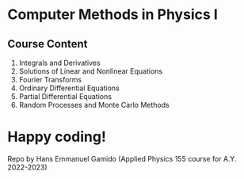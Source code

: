 # Computer Methods in Physics I
## Course Content
1) Integrals and Derivatives
2) Solutions of Linear and Nonlinear Equations
3) Fourier Transforms
4) Ordinary Differential Equations
5) Partial Differential Equations
6) Random Processes and Monte Carlo Methods

# Happy coding!
Repo by Hans Emmanuel Gamido (Applied Physics 155 course for A.Y. 2022-2023)
